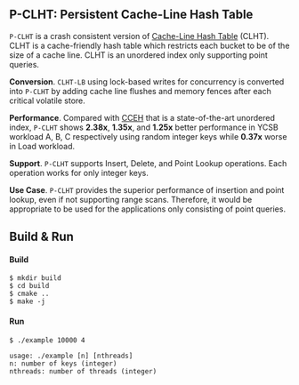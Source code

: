 ## P-CLHT: Persistent Cache-Line Hash Table

`P-CLHT` is a crash consistent version of [Cache-Line Hash Table](https://dl.acm.org/citation.cfm?id=2694359) (CLHT).
CLHT is a cache-friendly hash table which restricts each bucket to be of the size of a cache line. 
CLHT is an unordered index only supporting point queries.

**Conversion**. `CLHT-LB` using lock-based writes for concurrency is converted into `P-CLHT` by adding cache 
line flushes and memory fences after each critical volatile store. 

**Performance**. Compared with [CCEH](https://www.usenix.org/conference/fast19/presentation/nam) that is a 
state-of-the-art unordered index, `P-CLHT` shows **2.38x**, **1.35x**, and **1.25x** better performance in 
YCSB workload A, B, C respectively using random integer keys while **0.37x** worse in Load workload.

**Support**. `P-CLHT` supports Insert, Delete, and Point Lookup operations. Each operation works for only integer keys.

**Use Case**. `P-CLHT` provides the superior performance of insertion and point lookup, even if not supporting
range scans. Therefore, it would be appropriate to be used for the applications only consisting of point queries.

## Build & Run

#### Build

```
$ mkdir build
$ cd build
$ cmake ..
$ make -j
```

#### Run

```
$ ./example 10000 4

usage: ./example [n] [nthreads]
n: number of keys (integer)
nthreads: number of threads (integer)
```
